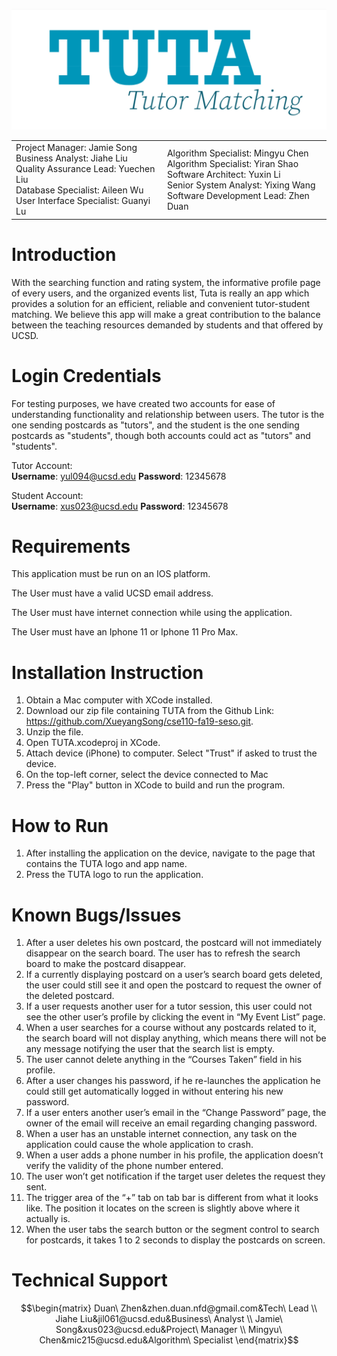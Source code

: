 ![WechatIMG1164](./WechatIMG1164.jpeg)















<table style="margin-left: auto; margin-right: auto">
  <tr>
    <td>Project Manager: Jamie Song<br/>Business Analyst: Jiahe Liu<br/>Quality Assurance Lead: Yuechen Liu<br/>Database Specialist: Aileen Wu<br/>User Interface Specialist: Guanyi Lu</td>
    <td>Algorithm Specialist: Mingyu Chen<br/>Algorithm Specialist: Yiran Shao<br/>Software Architect: Yuxin Li<br/>Senior System Analyst: Yixing Wang<br/>Software Development Lead: Zhen Duan</td>
  </tr>
</table>
















# Introduction

With the searching function and rating system, the informative profile page of every users, and the organized events list, Tuta is really an app which provides a solution for an efficient, reliable and convenient tutor-student matching. We believe this app will make a great contribution to the balance between the teaching resources demanded by students and that offered by UCSD.



# Login Credentials

For testing purposes, we have created two accounts for ease of understanding functionality and relationship between users. The tutor is the one sending postcards as "tutors", and the student is the one sending postcards as "students", though both accounts could act as "tutors" and "students".

Tutor Account:<br/>__Username__: yul094@ucsd.edu  __Password__: 12345678

Student Account:<br/>__Username__: xus023@ucsd.edu  __Password__: 12345678





# Requirements

This application must be run on an IOS platform.

The User must have a valid UCSD email address.

The User must have internet connection while using the application.

The User must have an Iphone 11 or Iphone 11 Pro Max.





# Installation Instruction

1. Obtain a Mac computer with XCode installed.
2. Download our zip file containing TUTA from the Github Link: https://github.com/XueyangSong/cse110-fa19-seso.git.
3. Unzip the file.
4. Open TUTA.xcodeproj in XCode.
5. Attach device (iPhone) to computer. Select "Trust" if asked to trust the device.
6. On the top-left corner, select the device connected to Mac
7. Press the "Play" button in XCode to build and run the program.





# How to Run

1. After installing the application on the device, navigate to the page that contains the TUTA logo and app name.
2. Press the TUTA logo to run the application.





# Known Bugs/Issues

1. After a user deletes his own postcard, the postcard will not immediately disappear on the search board. The user has to refresh the search board to make the postcard disappear.
2. If a currently displaying postcard on a user’s search board gets deleted, the user could still see it and open the postcard to request the owner of the deleted postcard.
3. If a user requests another user for a tutor session, this user could not see the other user’s profile by clicking the event in “My Event List” page.
4. When a user searches for a course without any postcards related to it, the search board will not display anything, which means there will not be any message notifying the user that the search list is empty. 
5. The user cannot delete anything in the “Courses Taken” field in his profile.
6. After a user changes his password, if he re-launches the application he could still get automatically logged in without entering his new password.
7. If a user enters another user’s email in the “Change Password” page, the owner of the email will receive an email regarding changing password.
8. When a user has an unstable internet connection, any task on the application could cause the whole application to crash.
9. When a user adds a phone number in his profile, the application doesn’t verify the validity of the phone number entered.
10. The user won’t get notification if the target user deletes the request they sent.
11. The trigger area of the “+” tab on tab bar is different from what it looks like. The position it locates on the screen is slightly above where it actually is.
12. When the user tabs the search button or the segment control to search for postcards, it takes 1 to 2 seconds to display the postcards on screen.





# Technical Support

$$\begin{matrix} Duan\ Zhen&zhen.duan.nfd@gmail.com&Tech\ Lead \\ Jiahe Liu&jil061@ucsd.edu&Business\ Analyst \\ Jamie\ Song&xus023@ucsd.edu&Project\ Manager \\ Mingyu\ Chen&mic215@ucsd.edu&Algorithm\ Specialist \end{matrix}$$

















